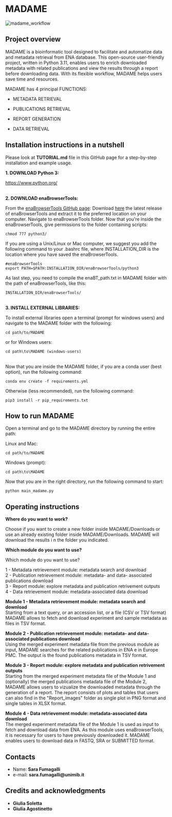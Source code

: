 # MADAME
![madame_workflow](https://github.com/Biome-team/MADAME/assets/130676054/0283f38f-d188-4348-93ea-b98379d4c4b8)

Project overview
----------------
MADAME is a bioinformatic tool designed to facilitate and automatize data and metadata retrieval from ENA database.
This open-source user-friendly project, written in Python 3.11, enables users to enrich downloaded metadata with related publications and view the results through a report before downloading data. With its flexible workflow, MADAME helps users save time and resources.

MADAME has 4 principal FUNCTIONS:

* METADATA RETRIEVAL

* PUBLICATIONS RETRIEVAL

* REPORT GENERATION

* DATA RETRIEVAL

Installation instructions in a nutshell
-------------------------
Please look at __TUTORIAL.md__ file in this GitHub page for a step-by-step installation and example usage.

**1. DOWNLOAD Python 3:**

https://www.python.org/

\
**2. DOWNLOAD enaBrowserTools:**

From the [enaBrowserTools GitHub page](https://github.com/enasequence/enaBrowserTools/tree/master):
Download [here](https://github.com/enasequence/enaBrowserTools/releases/latest) the latest release of enaBrowserTools and extract it to the preferred location on your computer. Navigate to enaBrowserTools folder. Now that you're inside the enaBrowserTools, give permissions to the folder containing scripts:
```
chmod 777 python3/
```
If you are using a Unix/Linux or Mac computer, we suggest you add the following command to your .bashrc file, where INSTALLATION_DIR is the location where you have saved the enaBrowserTools.
```
#enaBrowserTools
export PATH=$PATH:INSTALLATION_DIR/enaBrowserTools/python3
```
As last step, you need to compile the enaBT_path.txt in MADAME folder with the path of enaBrowserTools, like this:
```
INSTALLATION_DIR/enaBrowserTools/
```
\
**3. INSTALL EXTERNAL LIBRARIES:**

To install external libraries open a terminal (prompt for windows users) and navigate to the MADAME folder with the following:
```
cd path/to/MADAME
```
or for Windows users:
```
cd path\to\MADAME (windows-users)
```
\
Now that you are inside the MADAME folder, if you are a conda user (best option), run the following command:
```
conda env create -f requirements.yml
```
Otherwise (less recommended), run the following command:
```
pip3 install -r pip_requirements.txt
```

How to run MADAME
------------------
Open a terminal and go to the MADAME directory by running the entire path:

Linux and Mac:
```
cd path/to/MADAME  
```
Windows (prompt):
```
cd path\to\MADAME
```
Now that you are in the right directory, run the following command to start:
```
python main_madame.py
```
Operating instructions
----------------------

**Where do you want to work?**

Choose if you want to create a new folder inside MADAME/Downloads or use an already existing folder inside MADAME/Downloads. MADAME will download the results i n the folder you indicated. 

**Which module do you want to use?**

 Which module do you want to use?

 1 - Metadata retrievement module: metadata search and download \
 2 - Publication retrievement module: metadata- and data- associated publications download \
 3 - Report module: explore metadata and publication retrivement outputs \
 4 - Data retrievement module: metadata-associated data download

**Module 1 - Metadata retrievement module: metadata search and download** \
Starting from a text query, or an accession list, or a file (CSV or TSV format) MADAME allows to fetch and download experiment and sample metadata as files in TSV format.

**Module 2 - Publication retrievement module: metadata- and data- associated publications download** \
Using the merged experiment metadata file from the previous module as input, MADAME searches for the related publications in ENA e in Europe PMC. The output is the found publications metadata in TSV format. 

**Module 3 - Report module: explore metadata and publication retrivement outputs** \
Starting from the merged experiment metadata file of the Module 1 and (optionally) the merged publications metadata file of the Module 2, MADAME allows users to vizualize the downloaded metadata through the generation of a report. The report consists of plots and tables that users can also find in the "Report_images" folder as single plot in PNG format and single tables in XLSX format.

**Module 4 - Data retrievement module: metadata-associated data download** \
The merged experiment metadata file of the Module 1 is used as input to fetch and download data from ENA. As this module uses enaBrowserTools, it is necessary for users to have previously downloaded it. MADAME enables users to download data in FASTQ, SRA or SUBMITTED format.

Contacts
-----------------------------------------------------
* Name: __Sara Fumagalli__
* e-mail: __sara.fumagalli@unimib.it__

Credits and acknowledgments
---------------------------
* __Giulia Soletta__
* __Giulia Agostinetto__
